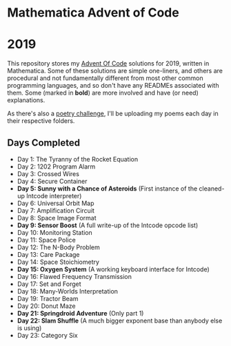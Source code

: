 # Mathematica Advent of Code
# 2019

This repository stores my [Advent Of Code](http:http://adventofcode.com/2019/) solutions for 2019, written in Mathematica.  Some of these solutions are simple one-liners, and others are procedural and not fundamentally different from most other common programming languages, and so don't have any READMEs associated with them.  Some (marked in **bold**) are more involved and have (or need) explanations.

As there's also a [poetry challenge](https://old.reddit.com/r/adventofcode/wiki/poems4progs), I'll be uploading my poems each day in their respective folders.

## Days Completed

* Day 1: The Tyranny of the Rocket Equation
* Day 2: 1202 Program Alarm
* Day 3: Crossed Wires
* Day 4: Secure Container
* **Day 5: Sunny with a Chance of Asteroids** (First instance of the cleaned-up Intcode interpreter)
* Day 6: Universal Orbit Map
* Day 7: Amplification Circuit
* Day 8: Space Image Format
* **Day 9: Sensor Boost** (A full write-up of the Intcode opcode list)
* Day 10: Monitoring Station
* Day 11: Space Police
* Day 12: The N-Body Problem
* Day 13: Care Package
* Day 14: Space Stoichiometry
* **Day 15: Oxygen System** (A working keyboard interface for Intcode)
* Day 16: Flawed Frequency Transmission
* Day 17: Set and Forget
* Day 18: Many-Worlds Interpretation
* Day 19: Tractor Beam
* Day 20: Donut Maze
* **Day 21: Springdroid Adventure** (Only part 1) 
* **Day 22: Slam Shuffle** (A much bigger exponent base than anybody else is using)
* Day 23: Category Six
